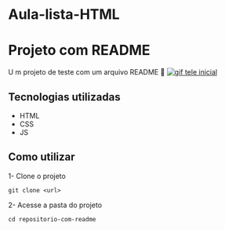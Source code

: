 # Aula-lista-HTML
# Projeto com README
U  m projeto de teste com um arquivo README 🏁
[<img src="./prog.gif" alt="gif tele inicial ">](https://giphy.com/gifs/code-coding-seamless-xT9IgzoKnwFNmISR8I)

## Tecnologias utilizadas
- HTML
- CSS
- JS

## Como utilizar

1- Clone o projeto
```
git clone <url>
```

2- Acesse a pasta do projeto
```
cd repositorio-com-readme
```
